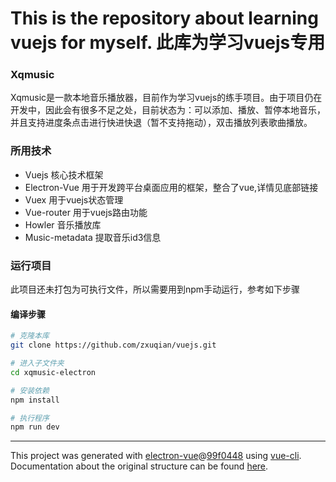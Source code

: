 # This is the repository about learning vuejs for myself. 此库为学习vuejs专用

### Xqmusic
Xqmusic是一款本地音乐播放器，目前作为学习vuejs的练手项目。由于项目仍在开发中，因此会有很多不足之处，目前状态为：可以添加、播放、暂停本地音乐，并且支持进度条点击进行快进快退（暂不支持拖动），双击播放列表歌曲播放。

### 所用技术
- Vuejs 核心技术框架
- Electron-Vue 用于开发跨平台桌面应用的框架，整合了vue,详情见底部链接
- Vuex 用于vuejs状态管理
- Vue-router 用于vuejs路由功能
- Howler 音乐播放库
- Music-metadata 提取音乐id3信息

### 运行项目
此项目还未打包为可执行文件，所以需要用到npm手动运行，参考如下步骤

#### 编译步骤
``` bash
# 克隆本库
git clone https://github.com/zxuqian/vuejs.git

# 进入子文件夹
cd xqmusic-electron

# 安装依赖
npm install

# 执行程序
npm run dev

```

---

This project was generated with [electron-vue](https://github.com/SimulatedGREG/electron-vue)@[99f0448](https://github.com/SimulatedGREG/electron-vue/tree/99f044896bf3add09d072e9f278ef9d8380337f4) using [vue-cli](https://github.com/vuejs/vue-cli). Documentation about the original structure can be found [here](https://simulatedgreg.gitbooks.io/electron-vue/content/index.html).

